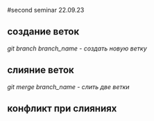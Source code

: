 #second seminar
22.09.23
## создание веток
*git branch branch_name - создать новую ветку*
## слияние веток 
*git merge branch_name - слить две ветки*
## конфликт при слияниях